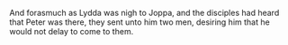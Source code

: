 And forasmuch as Lydda was nigh to Joppa, and the disciples had heard that Peter was there, they sent unto him two men, desiring him that he would not delay to come to them.
